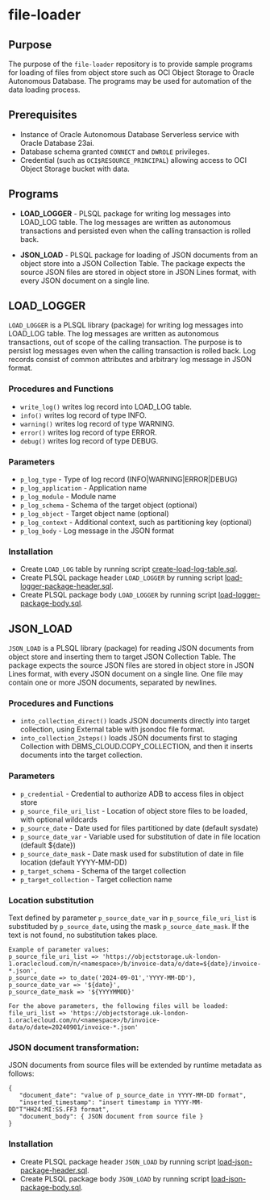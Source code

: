 # __file-loader__

## Purpose

The purpose of the `file-loader` repository is to provide sample programs for loading of
files from object store such as OCI Object Storage to Oracle Autonomous Database. The
programs may be used for automation of the data loading process.


## Prerequisites

* Instance of Oracle Autonomous Database Serverless service with Oracle Database 23ai.
* Database schema granted `CONNECT` and `DWROLE` privileges.
* Credential (such as `OCI$RESOURCE_PRINCIPAL`) allowing access to OCI Object Storage bucket with data.


## Programs

* __LOAD_LOGGER__ - PLSQL package for writing log messages into LOAD_LOG table. The log
messages are written as autonomous transactions and persisted even when the calling
transaction is rolled back.

* __JSON_LOAD__ - PLSQL package for loading of JSON documents from an object store into a
JSON Collection Table. The package expects the source JSON files are stored in object
store in JSON Lines format, with every JSON document on a single line.


## LOAD_LOGGER

`LOAD_LOGGER` is a PLSQL library (package) for writing log messages into LOAD_LOG table.
The log messages are written as autonomous transactions, out of scope of the calling
transaction. The purpose is to persist log messages even when the calling transaction is
rolled back. Log records consist of common attributes and arbitrary log message in JSON
format.

### Procedures and Functions

* `write_log()` writes log record into LOAD_LOG table.
* `info()` writes log record of type INFO.
* `warning()` writes log record of type WARNING.
* `error()` writes log record of type ERROR.
* `debug()` writes log record of type DEBUG.

### Parameters

* `p_log_type` - Type of log record (INFO|WARNING|ERROR|DEBUG)
* `p_log_application` - Application name
* `p_log_module` - Module name
* `p_log_schema` - Schema of the target object (optional)
* `p_log_object` - Target object name (optional)
* `p_log_context` - Additional context, such as partitioning key (optional)
* `p_log_body` - Log message in the JSON format

### Installation

* Create `LOAD_LOG` table by running script [create-load-log-table.sql](create-load-log-table.sql).
* Create PLSQL package header `LOAD_LOGGER` by running script [load-logger-package-header.sql](load-logger-package-header.sql).
* Create PLSQL package body `LOAD_LOGGER` by running script [load-logger-package-body.sql](load-logger-package-body.sql).


## JSON_LOAD

`JSON_LOAD` is a PLSQL library (package) for reading JSON documents from object store and
inserting them to target JSON Collection Table. The package expects the source JSON files
are stored in object store in JSON Lines format, with every JSON document on a single
line. One file may contain one or more JSON documents, separated by newlines.

### Procedures and Functions

* `into_collection_direct()` loads JSON documents directly into target collection, using External table with jsondoc file format.
* `into_collection_2steps()` loads JSON documents first to staging Collection with DBMS_CLOUD.COPY_COLLECTION, and then it inserts documents into the target collection.

### Parameters

* `p_credential` - Credential to authorize ADB to access files in object store
* `p_source_file_uri_list` - Location of object store files to be loaded, with optional wildcards
* `p_source_date` - Date used for files partitioned by date (default sysdate)
* `p_source_date_var` - Variable used for substitution of date in file location (default ${date})
* `p_source_date_mask` - Date mask used for substitution of date in file location (default YYYY-MM-DD)
* `p_target_schema` - Schema of the target collection
* `p_target_collection` - Target collection name

### Location substitution

Text defined by parameter `p_source_date_var` in `p_source_file_uri_list` is substituded
by `p_source_date`, using the mask `p_source_date_mask`. If the text is not found, no
substitution takes place.

```
Example of parameter values:
p_source_file_uri_list => 'https://objectstorage.uk-london-1.oraclecloud.com/n/<namespace>/b/invoice-data/o/date=${date}/invoice-*.json',
p_source_date => to_date('2024-09-01','YYYY-MM-DD'),
p_source_date_var => '${date}',
p_source_date_mask => '${YYYYMMDD}'

For the above parameters, the following files will be loaded:
file_uri_list => 'https://objectstorage.uk-london-1.oraclecloud.com/n/<namespace>/b/invoice-data/o/date=20240901/invoice-*.json'
```

### JSON document transformation:

JSON documents from source files will be extended by runtime metadata as follows:

```
{
   "document_date": "value of p_source_date in YYYY-MM-DD format",
   "inserted_timestamp": "insert timestamp in YYYY-MM-DD"T"HH24:MI:SS.FF3 format",
   "document_body": { JSON document from source file }
}
```

### Installation

* Create PLSQL package header `JSON_LOAD` by running script [load-json-package-header.sql](load-json-package-header.sql).
* Create PLSQL package body `JSON_LOAD` by running script [load-json-package-body.sql](load-json-package-body.sql).

